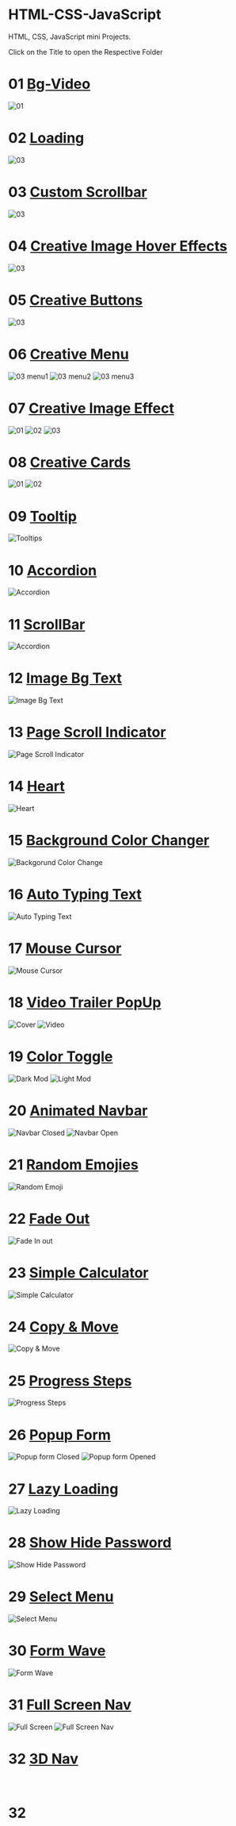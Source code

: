 # HTML-CSS-JavaScript
HTML, CSS, JavaScript mini Projects.

Click on the Title to open the Respective Folder

# 01 [Bg-Video](https://github.com/BhalliBhai/HTML-CSS-JavaScript/tree/main/01.bg-video)
<img src="https://github.com/BhalliBhai/HTML-CSS-JavaScript/blob/main/SnapShots/01-bg-video.png" alt="01">

# 02 [Loading](https://github.com/BhalliBhai/HTML-CSS-JavaScript/tree/main/02.Creative%20Loading%20Animation)
<img src="https://github.com/BhalliBhai/HTML-CSS-JavaScript/blob/main/SnapShots/02-Loading.png" alt="03">

# 03 [Custom Scrollbar](https://github.com/BhalliBhai/HTML-CSS-JavaScript/tree/main/03.%20Custom%20Scrollbar)
<img src="https://github.com/BhalliBhai/HTML-CSS-JavaScript/blob/main/SnapShots/03-customScrollbar.png" alt="03">

# 04 [Creative Image Hover Effects](https://github.com/BhalliBhai/HTML-CSS-JavaScript/tree/main/04.%20Creative%20Image%20Hover%20Effect)
<img src="https://github.com/BhalliBhai/HTML-CSS-JavaScript/blob/main/SnapShots/04-ImageHoverEffect.png" alt="03">

# 05 [Creative Buttons](https://github.com/BhalliBhai/HTML-CSS-JavaScript/tree/main/05.%20Top%205%20Creative%20Buttons)
<img src="https://github.com/BhalliBhai/HTML-CSS-JavaScript/blob/main/SnapShots/05-CreativeButtons.png" alt="03">

# 06 [Creative Menu](https://github.com/BhalliBhai/HTML-CSS-JavaScript/tree/main/06.%20Creative%20Menus)
<img src="https://github.com/BhalliBhai/HTML-CSS-JavaScript/blob/main/SnapShots/Menu(1).png" alt="03 menu1">
<img src="https://github.com/BhalliBhai/HTML-CSS-JavaScript/blob/main/SnapShots/Menu(2).png" alt="03 menu2">
<img src="https://github.com/BhalliBhai/HTML-CSS-JavaScript/blob/main/SnapShots/Menu(3).png" alt="03 menu3">

# 07 [Creative Image Effect](https://github.com/BhalliBhai/HTML-CSS-JavaScript/tree/main/07.%20Creative%20Image%20Effect)
<img src="https://github.com/BhalliBhai/HTML-CSS-JavaScript/blob/main/SnapShots/imageEffect1.png" alt="01">
<img src="https://github.com/BhalliBhai/HTML-CSS-JavaScript/blob/main/SnapShots/imageEffect2.png" alt="02">
<img src="https://github.com/BhalliBhai/HTML-CSS-JavaScript/blob/main/SnapShots/imageEffect3.png" alt="03">

# 08 [Creative Cards](https://github.com/BhalliBhai/HTML-CSS-JavaScript/tree/main/08.%20Creative%20Cards)
<img src="https://github.com/BhalliBhai/HTML-CSS-JavaScript/blob/main/SnapShots/CreativeCard1.png" alt="01">
<img src="https://github.com/BhalliBhai/HTML-CSS-JavaScript/blob/main/SnapShots/CreativeCard2.png" alt="02">

# 09 [Tooltip](https://github.com/BhalliBhai/HTML-CSS-JavaScript/tree/main/09.%20Tooltip)
<img src="https://github.com/BhalliBhai/HTML-CSS-JavaScript/blob/main/SnapShots/Tooltip.png" alt="Tooltips">

# 10 [Accordion](https://github.com/BhalliBhai/HTML-CSS-JavaScript/tree/main/10.%20Accordion)
<img src="https://github.com/BhalliBhai/HTML-CSS-JavaScript/blob/main/SnapShots/Acoordion.png" alt="Accordion">

# 11 [ScrollBar](https://github.com/BhalliBhai/HTML-CSS-JavaScript/tree/main/11.%20Scrollbar)
<img src="https://github.com/BhalliBhai/HTML-CSS-JavaScript/blob/main/SnapShots/ScrollBar.png" alt="Accordion">

# 12 [Image Bg Text](https://github.com/BhalliBhai/HTML-CSS-JavaScript/tree/main/12.%20Image%20Bg%20Text)
<img src="https://github.com/BhalliBhai/HTML-CSS-JavaScript/blob/main/SnapShots/imageBgText.png" alt="Image Bg Text">

# 13 [Page Scroll Indicator](https://github.com/BhalliBhai/HTML-CSS-JavaScript/tree/main/13.%20Page%20Scroll%20Indicator)
<img src="https://github.com/BhalliBhai/HTML-CSS-JavaScript/blob/main/SnapShots/Page-Scroll-Indicator.png" alt="Page Scroll Indicator">

# 14 [Heart](https://github.com/BhalliBhai/HTML-CSS-JavaScript/tree/main/14.%20Heart)
<img src="https://github.com/BhalliBhai/HTML-CSS-JavaScript/blob/main/SnapShots/Heart.png" alt="Heart">

# 15 [Background Color Changer](https://github.com/BhalliBhai/HTML-CSS-JavaScript/tree/main/15.%20Background%20Color%20Changer)
<img src="https://github.com/BhalliBhai/HTML-CSS-JavaScript/blob/main/SnapShots/BackgorundChange.png" alt="Backgorund Color Change">

# 16 [Auto Typing Text](https://github.com/BhalliBhai/HTML-CSS-JavaScript/tree/main/16.%20Auto%20Typing%20Text)
<img src="https://github.com/BhalliBhai/HTML-CSS-JavaScript/blob/main/SnapShots/AutoTypingText.png" alt="Auto Typing Text">

# 17 [Mouse Cursor](https://github.com/BhalliBhai/HTML-CSS-JavaScript/tree/main/17.%20Mouse%20Cursor)
<img src="https://github.com/BhalliBhai/HTML-CSS-JavaScript/blob/main/SnapShots/MouseCursor.png" alt="Mouse Cursor">

# 18 [Video Trailer PopUp](https://github.com/BhalliBhai/HTML-CSS-JavaScript/tree/main/18.%20Video%20Trailer%20Popup)
<img src="https://github.com/BhalliBhai/HTML-CSS-JavaScript/blob/main/SnapShots/VidTrailerCover.png" alt="Cover">
<img src="https://github.com/BhalliBhai/HTML-CSS-JavaScript/blob/main/SnapShots/VidTrailerPopup.png" alt="Video">

# 19 [Color Toggle](https://github.com/BhalliBhai/HTML-CSS-JavaScript/tree/main/19.%20Color%20Toggler)
<img src="https://github.com/BhalliBhai/HTML-CSS-JavaScript/blob/main/SnapShots/ColorToggleDark.png" alt="Dark Mod">
<img src="https://github.com/BhalliBhai/HTML-CSS-JavaScript/blob/main/SnapShots/ColorToggleLight.png" alt="Light Mod">

# 20 [Animated Navbar](https://github.com/BhalliBhai/HTML-CSS-JavaScript/tree/main/20.%20Animated%20Navigation)
<img src="https://github.com/BhalliBhai/HTML-CSS-JavaScript/blob/main/SnapShots/AnimatedNavbarClosed.png" alt="Navbar Closed">
<img src="https://github.com/BhalliBhai/HTML-CSS-JavaScript/blob/main/SnapShots/AnimatedNavbarOpen.png" alt="Navbar Open">

# 21 [Random Emojies](https://github.com/BhalliBhai/HTML-CSS-JavaScript/tree/main/21.%20Random%20Emojies)
<img src="https://github.com/BhalliBhai/HTML-CSS-JavaScript/blob/main/SnapShots/RandomEmoji.png" alt="Random Emoji">

# 22 [Fade Out](https://github.com/BhalliBhai/HTML-CSS-JavaScript/tree/main/22.%20Fade%20Out)
<img src="https://github.com/BhalliBhai/HTML-CSS-JavaScript/blob/main/SnapShots/FadeInOut.png" alt="Fade In out">

# 23 [Simple Calculator](https://github.com/BhalliBhai/HTML-CSS-JavaScript/tree/main/23.%20Simple%20Calculator)
<img src="https://github.com/BhalliBhai/HTML-CSS-JavaScript/blob/main/SnapShots/SimpleCalculator.png" alt="Simple Calculator">

# 24 [Copy & Move](https://github.com/BhalliBhai/HTML-CSS-JavaScript/tree/main/24.%20Copy%20and%20Move)
<img src="https://github.com/BhalliBhai/HTML-CSS-JavaScript/blob/main/SnapShots/CopyMove.png" alt="Copy & Move">

# 25 [Progress Steps](https://github.com/BhalliBhai/HTML-CSS-JavaScript/tree/main/25.%20Progress%20Steps)
<img src="https://github.com/BhalliBhai/HTML-CSS-JavaScript/blob/main/SnapShots/ProgressSteps.png" alt="Progress Steps">

# 26 [Popup Form](https://github.com/BhalliBhai/HTML-CSS-JavaScript/tree/main/26.%20Popup%20Form)
<img src="https://github.com/BhalliBhai/HTML-CSS-JavaScript/blob/main/SnapShots/PopupFormClosed.png" alt="Popup form Closed">
<img src="https://github.com/BhalliBhai/HTML-CSS-JavaScript/blob/main/SnapShots/PopupFormOpened.png" alt="Popup form Opened">

# 27 [Lazy Loading](https://github.com/BhalliBhai/HTML-CSS-JavaScript/tree/main/27.%20Lazy%20Loading)
<img src="https://github.com/BhalliBhai/HTML-CSS-JavaScript/blob/main/SnapShots/LazyLoading.png" alt="Lazy Loading">

# 28 [Show Hide Password](https://github.com/BhalliBhai/HTML-CSS-JavaScript/tree/main/28.%20Show%20Hide%20Password)
<img src="https://github.com/BhalliBhai/HTML-CSS-JavaScript/blob/main/SnapShots/ShowHidePassword.png" alt="Show Hide Password">

# 29 [Select Menu](https://github.com/BhalliBhai/HTML-CSS-JavaScript/tree/main/29.%20Select%20Menu)
<img src="https://github.com/BhalliBhai/HTML-CSS-JavaScript/blob/main/SnapShots/SelectMenu.png" alt="Select Menu">

# 30 [Form Wave](https://github.com/BhalliBhai/HTML-CSS-JavaScript/tree/main/30.%20Form%20Wave)
<img src="https://github.com/BhalliBhai/HTML-CSS-JavaScript/blob/main/SnapShots/FormWave.png" alt="Form Wave">

# 31 [Full Screen Nav]()
<img src="https://github.com/BhalliBhai/HTML-CSS-JavaScript/blob/main/SnapShots/fullScreenNav.png" alt="Full Screen">
<img src="https://github.com/BhalliBhai/HTML-CSS-JavaScript/blob/main/SnapShots/FullScreenNavigation.png" alt="Full Screen Nav">

# 32 [3D Nav]()
<img src="" alt="">
<img src="" alt="">

# 32 []()
<img src="" alt="">
<img src="" alt="">
